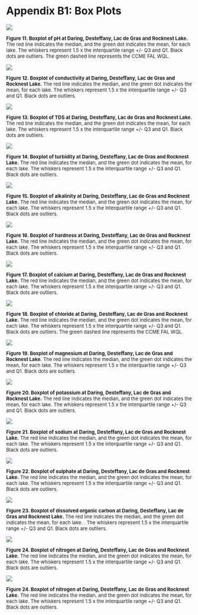 # Appendix B1: Box Plots

<img src="pHBox.png">
  
<font size="-1"> **Figure 11. Boxplot of pH at Daring, Desteffany, Lac de Gras and Rocknest Lake.** The red line indicates the median, and the green dot indicates the mean, for each lake. The whiskers represent 1.5 x the interquartile range +/- Q3 and Q1. Black dots are outliers. The green dashed line represents the CCME FAL WQL.

<img src="ConductivityBox.png">
  
<font size="-1"> **Figure 12. Boxplot of conductivity at Daring, Desteffany, Lac de Gras and Rocknest Lake.** The red line indicates the median, and the green dot indicates the mean, for each lake. The whiskers represent 1.5 x the interquartile range +/- Q3 and Q1. Black dots are outliers.

<img src="TDSBox.png">
  
<font size="-1"> **Figure 13. Boxplot of TDS at Daring, Desteffany, Lac de Gras and Rocknest Lake.** The red line indicates the median, and the green dot indicates the mean, for each lake. The whiskers represent 1.5 x the interquartile range +/- Q3 and Q1. Black dots are outliers.

<img src="TurbidityBox.png">
  
<font size="-1"> **Figure 14. Boxplot of turbidity at Daring, Desteffany, Lac de Gras and Rocknest Lake.** The red line indicates the median, and the green dot indicates the mean, for each lake. The whiskers represent 1.5 x the interquartile range +/- Q3 and Q1. Black dots are outliers.

<img src="AlkalinityBox.png">
  
<font size="-1"> **Figure 15. Boxplot of alkalinity at Daring, Desteffany, Lac de Gras and Rocknest Lake.** The red line indicates the median, and the green dot indicates the mean, for each lake. The whiskers represent 1.5 x the interquartile range +/- Q3 and Q1. Black dots are outliers.

<img src="HardnessBox.png">
  
<font size="-1"> **Figure 16. Boxplot of hardness at Daring, Desteffany, Lac de Gras and Rocknest Lake.** The red line indicates the median, and the green dot indicates the mean, for each lake. The whiskers represent 1.5 x the interquartile range +/- Q3 and Q1. Black dots are outliers.

<img src="CaBox.png">
  
<font size="-1"> **Figure 17. Boxplot of calcium at Daring, Desteffany, Lac de Gras and Rocknest Lake.** The red line indicates the median, and the green dot indicates the mean, for each lake. The whiskers represent 1.5 x the interquartile range +/- Q3 and Q1. Black dots are outliers.

<img src="ClBox.png">
  
<font size="-1"> **Figure 18. Boxplot of chloride at Daring, Desteffany, Lac de Gras and Rocknest Lake.** The red line indicates the median, and the green dot indicates the mean, for each lake. The whiskers represent 1.5 x the interquartile range +/- Q3 and Q1. Black dots are outliers. The green dashed line represents the CCME FAL WQL.

<img src="MgBox.png">
  
<font size="-1"> **Figure 19. Boxplot of magnesium at Daring, Desteffany, Lac de Gras and Rocknest Lake.** The red line indicates the
median, and the green dot indicates the mean, for each lake. The whiskers represent 1.5 x the interquartile range +/- Q3 and Q1.
Black dots are outliers.

<img src="KBox.png">
  
<font size="-1"> **Figure 20. Boxplot of potassium at Daring, Desteffany, Lac de Gras and Rocknest Lake.** The red line indicates the
median, and the green dot indicates the mean, for each lake. The whiskers represent 1.5 x the interquartile range +/- Q3 and Q1.
Black dots are outliers.

<img src="NaBox.png">
  
<font size="-1"> **Figure 21. Boxplot of sodium at Daring, Desteffany, Lac de Gras and Rocknest Lake.** The red line indicates the median, and the green dot indicates the mean, for each lake. The whiskers represent 1.5 x the interquartile range +/- Q3 and Q1. Black dots are outliers.

<img src="SO4Box.png">
  
<font size="-1"> **Figure 22. Boxplot of sulphate at Daring, Desteffany, Lac de Gras and Rocknest Lake.** The red line indicates the median, and the green dot indicates the mean, for each lake. The whiskers represent 1.5 x the interquartile range +/- Q3 and Q1. Black dots are outliers.

<img src="DOCBox.png">
  
<font size="-1"> **Figure 23. Boxplot of dissolved organic carbon at Daring, Desteffany, Lac de Gras and Rocknest Lake.** The red line indicates the median, and the green dot indicates the mean, for each lake. . The whiskers represent 1.5 x the interquartile range +/- Q3 and Q1. Black dots are outliers.

<img src="NBox.png">
  
<font size="-1"> **Figure 24. Boxplot of nitrogen at Daring, Desteffany, Lac de Gras and Rocknest Lake.** The red line indicates the
median, and the green dot indicates the mean, for each lake. The whiskers represent 1.5 x the interquartile range +/- Q3 and Q1.
Black dots are outliers.

<img src="NBox.png">
  
<font size="-1"> **Figure 24. Boxplot of nitrogen at Daring, Desteffany, Lac de Gras and Rocknest Lake.** The red line indicates the
median, and the green dot indicates the mean, for each lake. The whiskers represent 1.5 x the interquartile range +/- Q3 and Q1.
Black dots are outliers.
